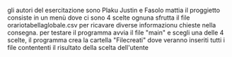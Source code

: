 gli autori del esercitazione sono Plaku Justin e Fasolo mattia 
il proggietto consiste in un menù dove ci sono 4 scelte ognuna sfrutta il file orariotabellaglobale.csv per ricavare diverse informazionu chieste nella consegna.
per testare il programma avvia il file "main" e scegli una delle 4 scelte,
il programma crea la cartella "Filecreati" dove veranno inseriti tutti i file contententi il risultato della scelta dell'utente
